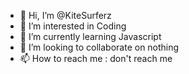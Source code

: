 - 👋 Hi, I’m @KiteSurferz
- 👀 I’m interested in Coding
- 🌱 I’m currently learning Javascript
- 💞️ I’m looking to collaborate on nothing
- 📫 How to reach me : don't reach me

<!---
KiteSurferz/KiteSurferz is a ✨ special ✨ repository because its `README.md` (this file) appears on your GitHub profile.
You can click the Preview link to take a look at your changes.
--->
